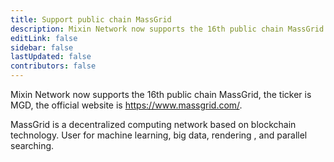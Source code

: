 ```yaml
---
title: Support public chain MassGrid
description: Mixin Network now supports the 16th public chain MassGrid.
editLink: false
sidebar: false
lastUpdated: false
contributors: false
---
```


Mixin Network now supports the 16th public chain MassGrid, the ticker is MGD, the official website is https://www.massgrid.com/.

MassGrid is a decentralized computing network based on blockchain technology. User for machine learning, big data, rendering , and parallel searching.